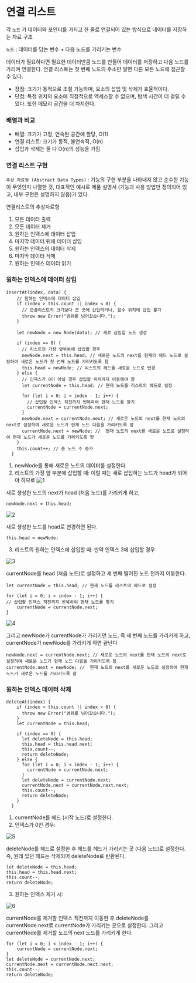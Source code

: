 # 연결 리스트
각 `노드` 가 데이터와 포인터를 가지고 한 줄로 연결되어 있는 방식으로 데이터를 저장하는 자료 구조

`노드` : 데이터를 담는 변수 + 다음 노드를 가리키는 변수

데이터가 필요하다면 필요한 데이터만큼 노드를 만들어 데이터를 저장하고 다음 노드를 가리켜 연결한다. 연결 리스트는 첫 번째 노드의 주소만 알면 다른 모든 노드에 접근할 수 있다.
- 장점: 크기가 동적으로 조절 가능하며, 요소의 삽입 및 삭제가 효율적이다.
- 단점: 특정 위치의 요소에 직접적으로 액세스할 수 없으며, 탐색 시간이 더 걸릴 수 있다. 또한 메모리 공간을 더 차지한다.

### 배열과 비교
- 배열: 크기가 고정, 연속된 공간에 할당, O(1)
- 연결 리스트: 크기가 동적, 불연속적, O(n)
- 삽입과 삭제는 둘 다 O(n)의 성능을 가짐

### 연결 리스트 구현
`추상 자료형 (Abstract Data Types)` : 기능의 구현 부분을 나타내지 않고 순수한 기능이 무엇인지 나열한 것, 대표적인 예시로 제품 설명서 (기능과 사용 방법만 정의되어 있고, 내부 구현은 설명하지 않음)가 있다.

연결리스트의 추상자료형
1. 모든 데이터 출력
2. 모든 데이터 제거
3. 원하는 인덱스에 데이터 삽입
4. 마지막 데이터 뒤에 데이터 삽입
5. 원하는 인덱스의 데이터 삭제
6. 마지막 데이터 삭제
7. 원하는 인덱스 데이터 읽기

### 원하는 인덱스에 데이터 삽입 

```
insertAt(index, data) {
    // 원하는 인덱스에 데이터 삽입
    if (index > this.count || index < 0) {
      // 연결리스트의 크기보다 큰 곳에 삽입하거나, 음수 위치에 삽입 불가
      throw new Error("범위를 넘어갔습니다.");
    }

    let newNode = new Node(data); // 새로 삽입할 노드 생성

    if (index == 0) {
      // 리스트의 가장 앞부분에 삽입할 경우
      newNode.next = this.head; // 새로운 노드의 next를 현재의 헤드 노드로 설정하여 새로운 노드가 첫 번째 노드를 가리키도록 함
      this.head = newNode; // 리스트의 헤드를 새로운 노드로 변경
    } else {
      // 인덱스가 0이 아닐 경우 삽입할 위치까지 이동해야 함
      let currentNode = this.head; // 현재 노드를 리스트의 헤드로 설정

      for (let i = 0; i < index - 1; i++) {
        // 삽입할 인덱스 직전까지 반복하여 현재 노드를 찾기
        currentNode = currentNode.next;
      }
      newNode.next = currentNode.next; // 새로운 노드의 next를 현재 노드의 next로 설정하여 새로운 노드가 현재 노드 다음을 가리키도록 함
      currentNode.next = newNode; //  현재 노드의 next를 새로운 노드로 설정하여 현재 노드가 새로운 노드를 가리키도록 함
    }
    this.count++; // 총 노드 수 증가
  }
```
1. newNode를 통해 새로운 노드의 데이터를 설정한다.
2. 리스트의 가장 앞 부분에 삽입할 때: 이럴 때는 새로 삽입하는 노드가 head가 되어야 하므로
![1](https://github.com/skcy1515/Programming-Study/assets/140364849/6e82f85d-2797-4060-8489-87973eb0d5bc)

새로 생성한 노드의 next가 head (처음 노드)를 가리키게 하고,
   
```
newNode.next = this.head;
```
   
![2](https://github.com/skcy1515/Programming-Study/assets/140364849/5eee67b7-2f99-4017-a0a8-541f2c377563)

새로 생성한 노드를 head로 변경하면 된다.
      
```
this.head = newNode;
```
        
3. 리스트의 원하는 인덱스에 삽입할 때: 만약 인덱스 3에 삽입할 경우

![3](https://github.com/skcy1515/Programming-Study/assets/140364849/fc827e90-b73c-4287-a4ad-321101cadb7f)

currentNode를 head (처음 노드)로 설정하고 세 번째 떨어진 노드 전까지 이동한다.
```
let currentNode = this.head; // 현재 노드를 리스트의 헤드로 설정

for (let i = 0; i < index - 1; i++) {
// 삽입할 인덱스 직전까지 반복하여 현재 노드를 찾기
    currentNode = currentNode.next;
}
```
![4](https://github.com/skcy1515/Programming-Study/assets/140364849/af2f9a20-912f-4b25-9905-1cc03d823591)

그리고 newNode가 currentNode가 가리키던 노드, 즉 세 번째 노드를 가리키게 하고, currentNode가 newNode를 가리키게 하면 끝난다
```
newNode.next = currentNode.next; // 새로운 노드의 next를 현재 노드의 next로 설정하여 새로운 노드가 현재 노드 다음을 가리키도록 함
currentNode.next = newNode; //  현재 노드의 next를 새로운 노드로 설정하여 현재 노드가 새로운 노드를 가리키도록 함
```

### 원하는 인덱스 데이터 삭제
```
deleteAt(index) {
    if (index > this.count || index < 0) {
      throw new Error("범위를 넘어갔습니다.");
    }
    let currentNode = this.head;

    if (index == 0) {
      let deleteNode = this.head;
      this.head = this.head.next;
      this.count--;
      return deleteNode;
    } else {
      for (let i = 0; i < index - 1; i++) {
        currentNode = currentNode.next;
      }
      let deleteNode = currentNode.next;
      currentNode.next = currentNode.next.next;
      this.count--;
      return deleteNode;
    }
  }
```
1. currentNode를 헤드 (시작 노드)로 설정한다.
2. 인덱스가 0인 경우:

![5](https://github.com/skcy1515/Programming-Study/assets/140364849/23c6ae80-9ea9-4b3a-925e-8c9f6be64f8d)

deleteNode를 헤드로 설정한 후 헤드를 헤드가 가리키는 곳 (다음 노드)로 설정한다. 즉, 원래 있던 헤드는 삭제되어 deleteNode로 반환된다.
```
let deleteNode = this.head;
this.head = this.head.next;
this.count--;
return deleteNode;
```

3. 원하는 인덱스 제거 시:

![6](https://github.com/skcy1515/Programming-Study/assets/140364849/02724ba0-ac32-459b-95e6-a977f0e7c937)

currentNode를 제거할 인덱스 직전까지 이동한 후 deleteNode를 currentNode.next로 currentNode가 가리키는 곳으로 설정한다. 그리고 currentNode를 제거할 노드의 next 노드를 가리키게 한다.
```
for (let i = 0; i < index - 1; i++) {
    currentNode = currentNode.next;
}
let deleteNode = currentNode.next;
currentNode.next = currentNode.next.next;
this.count--;
return deleteNode;
```
